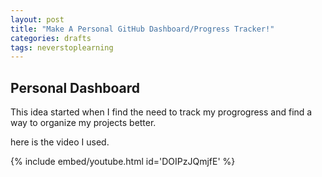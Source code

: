 ```yaml
---
layout: post
title: "Make A Personal GitHub Dashboard/Progress Tracker!"
categories: drafts
tags: neverstoplearning
---
```


## Personal Dashboard

This idea started when I find the need to track my progrogress and find a way to organize my projects better.

here is the video I used.

{% include embed/youtube.html id='DOIPzJQmjfE' %}
